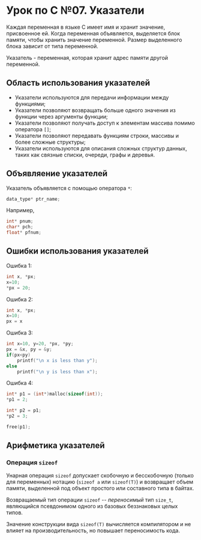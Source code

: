 # Урок по C №07. Указатели

Каждая переменная в языке C имеет имя и хранит значение, присвоенное ей. Когда переменная объявляется, выделяется блок памяти, чтобы хранить значение переменной. Размер выделенного блока зависит от типа переменной.

Указатель - переменная, которая хранит адрес памяти другой переменной.

## Область использования указателей
- Указатели используются для передачи информации между функциями;
- Указатели позволяют возвращать больше одного значения из функции через аргументы функции;
- Указатели позволяют получать доступ к элементам массива помимо оператора `[]`;
- Указатели позволяют передавать функциям строки, массивы и более сложные структуры;
- Указатели используются для описания сложных структур данных, таких как связные списки, очереди, графы и деревья.

## Объявляение указателей
Указатель объявляется с помощью оператора `*`:
```c
data_type* ptr_name;
```
Например,
```c
int* pnum;
char* pch;
float* pfnum;
```

## Ошибки использования указателей
Ошибка 1:
```c
int x, *px;
x=10;
*px = 20;
```

Ошибка 2:
```c
int x, *px;
x=10;
px = x
```

Ошибка 3:
```c
int x=10, y=20, *px, *py;
px = &x, py = &y;
if(px<py)
    printf("\n x is less than y");
else
    printf("\n y is less than x");
```

Ошибка 4:
```c
int* p1 = (int*)malloc(sizeof(int));
*p1 = 2;

int* p2 = p1;
*p2 = 3;

free(p1);
```

## Арифметика указателей
### Операция `sizeof`
Унарная операция `sizeof` допускает скобочную и бесскобочную (только для переменных) нотацию (`sizeof a` или `sizeof(T)`) и возвращает объем памяти, выделенной под объект простого или составного типа в байтах.

Возвращаемый тип операции `sizeof` -- _переносимый_ тип `size_t`, являющийся псевдонимом одного из базовых беззнаковых целых типов.

Значение конструкции вида `sizeof(T)` вычисляется компилятором и не влияет на производительность, но повышает переносимость кода.